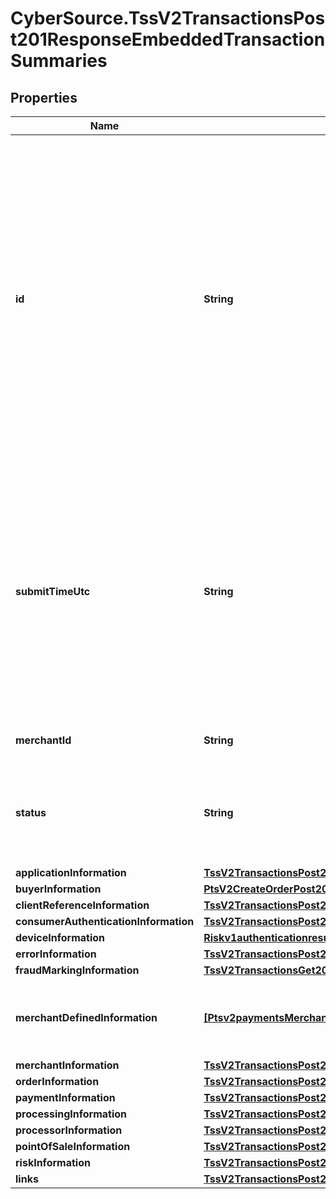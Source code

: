 # CyberSource.TssV2TransactionsPost201ResponseEmbeddedTransactionSummaries

## Properties
Name | Type | Description | Notes
------------ | ------------- | ------------- | -------------
**id** | **String** | An unique identification number generated by Cybersource to identify the submitted request. Returned by all services. It is also appended to the endpoint of the resource. On incremental authorizations, this value with be the same as the identification number returned in the original authorization response.  | [optional] 
**submitTimeUtc** | **String** | Time of request in UTC. Format: `YYYY-MM-DDThh:mm:ssZ` **Example** `2016-08-11T22:47:57Z` equals August 11, 2016, at 22:47:57 (10:47:57 p.m.). The `T` separates the date and the time. The `Z` indicates UTC.  Returned by Cybersource for all services.  | [optional] 
**merchantId** | **String** | Your CyberSource merchant ID. | [optional] 
**status** | **String** | The status of the submitted transaction. Note: This field may not be returned for all transactions.  | [optional] 
**applicationInformation** | [**TssV2TransactionsPost201ResponseEmbeddedApplicationInformation**](TssV2TransactionsPost201ResponseEmbeddedApplicationInformation.md) |  | [optional] 
**buyerInformation** | [**PtsV2CreateOrderPost201ResponseBuyerInformation**](PtsV2CreateOrderPost201ResponseBuyerInformation.md) |  | [optional] 
**clientReferenceInformation** | [**TssV2TransactionsPost201ResponseEmbeddedClientReferenceInformation**](TssV2TransactionsPost201ResponseEmbeddedClientReferenceInformation.md) |  | [optional] 
**consumerAuthenticationInformation** | [**TssV2TransactionsPost201ResponseEmbeddedConsumerAuthenticationInformation**](TssV2TransactionsPost201ResponseEmbeddedConsumerAuthenticationInformation.md) |  | [optional] 
**deviceInformation** | [**Riskv1authenticationresultsDeviceInformation**](Riskv1authenticationresultsDeviceInformation.md) |  | [optional] 
**errorInformation** | [**TssV2TransactionsPost201ResponseEmbeddedErrorInformation**](TssV2TransactionsPost201ResponseEmbeddedErrorInformation.md) |  | [optional] 
**fraudMarkingInformation** | [**TssV2TransactionsGet200ResponseFraudMarkingInformation**](TssV2TransactionsGet200ResponseFraudMarkingInformation.md) |  | [optional] 
**merchantDefinedInformation** | [**[Ptsv2paymentsMerchantDefinedInformation]**](Ptsv2paymentsMerchantDefinedInformation.md) | The object containing the custom data that the merchant defines.  | [optional] 
**merchantInformation** | [**TssV2TransactionsPost201ResponseEmbeddedMerchantInformation**](TssV2TransactionsPost201ResponseEmbeddedMerchantInformation.md) |  | [optional] 
**orderInformation** | [**TssV2TransactionsPost201ResponseEmbeddedOrderInformation**](TssV2TransactionsPost201ResponseEmbeddedOrderInformation.md) |  | [optional] 
**paymentInformation** | [**TssV2TransactionsPost201ResponseEmbeddedPaymentInformation**](TssV2TransactionsPost201ResponseEmbeddedPaymentInformation.md) |  | [optional] 
**processingInformation** | [**TssV2TransactionsPost201ResponseEmbeddedProcessingInformation**](TssV2TransactionsPost201ResponseEmbeddedProcessingInformation.md) |  | [optional] 
**processorInformation** | [**TssV2TransactionsPost201ResponseEmbeddedProcessorInformation**](TssV2TransactionsPost201ResponseEmbeddedProcessorInformation.md) |  | [optional] 
**pointOfSaleInformation** | [**TssV2TransactionsPost201ResponseEmbeddedPointOfSaleInformation**](TssV2TransactionsPost201ResponseEmbeddedPointOfSaleInformation.md) |  | [optional] 
**riskInformation** | [**TssV2TransactionsPost201ResponseEmbeddedRiskInformation**](TssV2TransactionsPost201ResponseEmbeddedRiskInformation.md) |  | [optional] 
**links** | [**TssV2TransactionsPost201ResponseEmbeddedLinks**](TssV2TransactionsPost201ResponseEmbeddedLinks.md) |  | [optional] 


